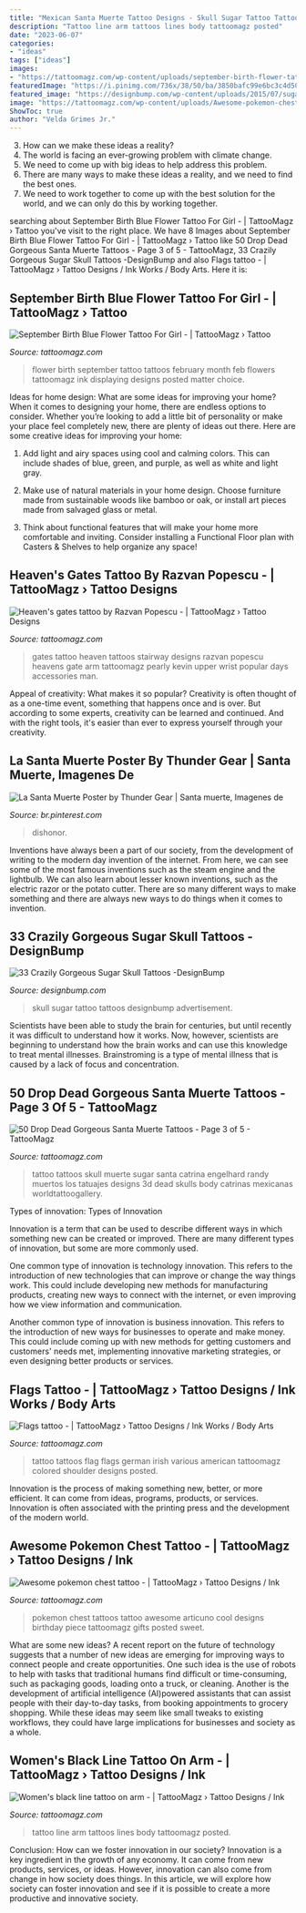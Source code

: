 ```yaml
---
title: "Mexican Santa Muerte Tattoo Designs - Skull Sugar Tattoo Tattoos Designbump Advertisement"
description: "Tattoo line arm tattoos lines body tattoomagz posted"
date: "2023-06-07"
categories:
- "ideas"
tags: ["ideas"]
images:
- "https://tattoomagz.com/wp-content/uploads/september-birth-flower-tattoos-a-matter-of-choice-i-is-for-ink-56315.jpg"
featuredImage: "https://i.pinimg.com/736x/38/50/ba/3850bafc99e6bc3c4d500e14bd9564c5.jpg"
featured_image: "https://designbump.com/wp-content/uploads/2015/07/sugar-skull-tattoo-pictures.jpg"
image: "https://tattoomagz.com/wp-content/uploads/Awesome-pokemon-chest-tattoo1-675x900.jpg"
ShowToc: true
author: "Velda Grimes Jr."
---
```



3. How can we make these ideas a reality?
1. The world is facing an ever-growing problem with climate change. 
2. We need to come up with big ideas to help address this problem. 
3. There are many ways to make these ideas a reality, and we need to find the best ones. 
4. We need to work together to come up with the best solution for the world, and we can only do this by working together.

	

		
searching about September Birth Blue Flower Tattoo For Girl - | TattooMagz › Tattoo you've visit to the right place. We have 8 Images about September Birth Blue Flower Tattoo For Girl - | TattooMagz › Tattoo like 50 Drop Dead Gorgeous Santa Muerte Tattoos - Page 3 of 5 - TattooMagz, 33 Crazily Gorgeous Sugar Skull Tattoos -DesignBump and also Flags tattoo - | TattooMagz › Tattoo Designs / Ink Works / Body Arts. Here it is:
		
    
## September Birth Blue Flower Tattoo For Girl - | TattooMagz › Tattoo

<img loading=lazy src="https://tattoomagz.com/wp-content/uploads/september-birth-flower-tattoos-a-matter-of-choice-i-is-for-ink-56315.jpg" onerror="this.onerror=null;this.src='https://tse2.mm.bing.net/th?id=OIP.ESXuWpLnZRZ8mekngaHz9gHaLF&amp;pid=15.1';" alt="September Birth Blue Flower Tattoo For Girl - | TattooMagz › Tattoo">

_Source: tattoomagz.com_

>flower birth september tattoo tattoos february month feb flowers tattoomagz ink displaying designs posted matter choice. 

	

Ideas for home design: What are some ideas for improving your home?
When it comes to designing your home, there are endless options to consider. Whether you’re looking to add a little bit of personality or make your place feel completely new, there are plenty of ideas out there. Here are some creative ideas for improving your home: 
1. Add light and airy spaces using cool and calming colors. This can include shades of blue, green, and purple, as well as white and light gray.

2. Make use of natural materials in your home design. Choose furniture made from sustainable woods like bamboo or oak, or install art pieces made from salvaged glass or metal.

3. Think about functional features that will make your home more comfortable and inviting. Consider installing a Functional Floor plan with Casters & Shelves to help organize any space! 


    
## Heaven&#039;s Gates Tattoo By Razvan Popescu - | TattooMagz › Tattoo Designs

<img loading=lazy src="https://tattoomagz.com/wp-content/uploads/Heavens-gates-tattoo-by-Razvan-Popescu.jpg" onerror="this.onerror=null;this.src='https://tse3.mm.bing.net/th?id=OIP.UtZuJf2G65FBDpK2YL6wDQHaJ4&amp;pid=15.1';" alt="Heaven&#039;s gates tattoo by Razvan Popescu - | TattooMagz › Tattoo Designs">

_Source: tattoomagz.com_

>gates tattoo heaven tattoos stairway designs razvan popescu heavens gate arm tattoomagz pearly kevin upper wrist popular days accessories man. 

	

Appeal of creativity: What makes it so popular?
Creativity is often thought of as a one-time event, something that happens once and is over. But according to some experts, creativity can be learned and continued. And with the right tools, it's easier than ever to express yourself through your creativity.

    
## La Santa Muerte Poster By Thunder Gear | Santa Muerte, Imagenes De

<img loading=lazy src="https://i.pinimg.com/736x/38/50/ba/3850bafc99e6bc3c4d500e14bd9564c5.jpg" onerror="this.onerror=null;this.src='https://tse2.mm.bing.net/th?id=OIP.U0v-7rfFJ_lCMLhSSXdbSQAAAA&amp;pid=15.1';" alt="La Santa Muerte Poster by Thunder Gear | Santa muerte, Imagenes de">

_Source: br.pinterest.com_

>dishonor. 

	

Inventions have always been a part of our society, from the development of writing to the modern day invention of the internet. From here, we can see some of the most famous inventions such as the steam engine and the lightbulb. We can also learn about lesser known inventions, such as the electric razor or the potato cutter. There are so many different ways to make something and there are always new ways to do things when it comes to invention.

    
## 33 Crazily Gorgeous Sugar Skull Tattoos -DesignBump

<img loading=lazy src="https://designbump.com/wp-content/uploads/2015/07/sugar-skull-tattoo-pictures.jpg" onerror="this.onerror=null;this.src='https://tse3.mm.bing.net/th?id=OIP.wiczE-L3AW1Gkp_mXZ947AHaMG&amp;pid=15.1';" alt="33 Crazily Gorgeous Sugar Skull Tattoos -DesignBump">

_Source: designbump.com_

>skull sugar tattoo tattoos designbump advertisement. 

	

Scientists have been able to study the brain for centuries, but until recently it was difficult to understand how it works. Now, however, scientists are beginning to understand how the brain works and can use this knowledge to treat mental illnesses. Brainstroming is a type of mental illness that is caused by a lack of focus and concentration.

    
## 50 Drop Dead Gorgeous Santa Muerte Tattoos - Page 3 Of 5 - TattooMagz

<img loading=lazy src="http://tattoomagz.com/wp-content/uploads/Santa-Muerte-1.jpg" onerror="this.onerror=null;this.src='https://tse1.mm.bing.net/th?id=OIP.bwTQbb-7qUDwtBitEBnAngAAAA&amp;pid=15.1';" alt="50 Drop Dead Gorgeous Santa Muerte Tattoos - Page 3 of 5 - TattooMagz">

_Source: tattoomagz.com_

>tattoo tattoos skull muerte sugar santa catrina engelhard randy muertos los tatuajes designs 3d dead skulls body catrinas mexicanas worldtattoogallery. 

	

Types of innovation:
Types of Innovation

Innovation is a term that can be used to describe different ways in which something new can be created or improved. There are many different types of innovation, but some are more commonly used.

One common type of innovation is technology innovation. This refers to the introduction of new technologies that can improve or change the way things work. This could include developing new methods for manufacturing products, creating new ways to connect with the internet, or even improving how we view information and communication.

Another common type of innovation is business innovation. This refers to the introduction of new ways for businesses to operate and make money. This could include coming up with new methods for getting customers and customers' needs met, implementing innovative marketing strategies, or even designing better products or services.

    
## Flags Tattoo - | TattooMagz › Tattoo Designs / Ink Works / Body Arts

<img loading=lazy src="https://tattoomagz.com/wp-content/uploads/2014/07/Flags-tattoo.jpg" onerror="this.onerror=null;this.src='https://tse4.mm.bing.net/th?id=OIP.LSwpXzeYDB8LovVxJbyvygHaJ4&amp;pid=15.1';" alt="Flags tattoo - | TattooMagz › Tattoo Designs / Ink Works / Body Arts">

_Source: tattoomagz.com_

>tattoo tattoos flag flags german irish various american tattoomagz colored shoulder designs posted. 

	

Innovation is the process of making something new, better, or more efficient. It can come from ideas, programs, products, or services. Innovation is often associated with the printing press and the development of the modern world.

    
## Awesome Pokemon Chest Tattoo - | TattooMagz › Tattoo Designs / Ink

<img loading=lazy src="https://tattoomagz.com/wp-content/uploads/Awesome-pokemon-chest-tattoo1-675x900.jpg" onerror="this.onerror=null;this.src='https://tse3.mm.bing.net/th?id=OIP.1YijHU8918-qV79LQaHVAAHaJ4&amp;pid=15.1';" alt="Awesome pokemon chest tattoo - | TattooMagz › Tattoo Designs / Ink">

_Source: tattoomagz.com_

>pokemon chest tattoos tattoo awesome articuno cool designs birthday piece tattoomagz gifts posted sweet. 

	

What are some new ideas?
A recent report on the future of technology suggests that a number of new ideas are emerging for improving ways to connect people and create opportunities. One such idea is the use of robots to help with tasks that traditional humans find difficult or time-consuming, such as packaging goods, loading onto a truck, or cleaning. Another is the development of artificial intelligence (AI)powered assistants that can assist people with their day-to-day tasks, from booking appointments to grocery shopping. While these ideas may seem like small tweaks to existing workflows, they could have large implications for businesses and society as a whole.

    
## Women&#039;s Black Line Tattoo On Arm - | TattooMagz › Tattoo Designs / Ink

<img loading=lazy src="https://tattoomagz.com/wp-content/uploads/2014/07/Womens-black-line-tattoo-on-arm.jpg" onerror="this.onerror=null;this.src='https://tse4.mm.bing.net/th?id=OIP.Xk3iXDSgCLVcokgNSZsrKwHaLJ&amp;pid=15.1';" alt="Women&#039;s black line tattoo on arm - | TattooMagz › Tattoo Designs / Ink">

_Source: tattoomagz.com_

>tattoo line arm tattoos lines body tattoomagz posted. 

	

Conclusion: How can we foster innovation in our society?
Innovation is a key ingredient in the growth of any economy. It can come from new products, services, or ideas. However, innovation can also come from change in how society does things. In this article, we will explore how society can foster innovation and see if it is possible to create a more productive and innovative society.

